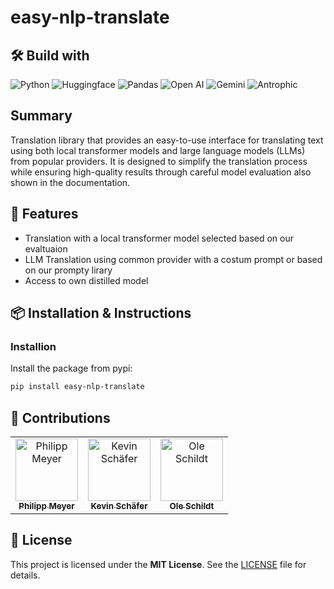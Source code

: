 # easy-nlp-translate

## 🛠️ Build with

![Python](https://img.shields.io/badge/python-3670A0?style=for-the-badge&logo=python&logoColor=ffdd54)
![Huggingface](https://img.shields.io/badge/🤗%20Hugging%20Face-Model-blue?style=for-the-badge)
![Pandas](https://img.shields.io/badge/pandas-%23150458.svg?style=for-the-badge&logo=pandas&logoColor=white)
![Open AI](https://img.shields.io/badge/-OpenAI-93f6ef?style=for-the-badge&logo=openai&logoColor=white)
![Gemini](https://img.shields.io/badge/Google-Gemini-blue?style=for-the-badge&logo=google&logoColor=white)
![Antrophic](https://img.shields.io/badge/Claude%20Sonnet-blueviolet?style=for-the-badge)

## Summary

Translation library that provides an easy-to-use interface for translating text using both local transformer models and large language models (LLMs) from popular providers. It is designed to simplify the translation process while ensuring high-quality results through careful model evaluation also shown in the documentation.

## 🚀 Features

- Translation with a local transformer model selected based on our evaltuaion
- LLM Translation using common provider with a costum prompt or based on our prompty lirary
- Access to own distilled model

## 📦 Installation & Instructions

### Installion

Install the package from pypi:

```bash
pip install easy-nlp-translate
```

## 👥 Contributions

<table border="0">
  <tbody>
    <tr>
      <td align="center" valign="top" width="33.33%"><a href="https://github.com/philipp-mey"><img src="https://avatars.githubusercontent.com/u/59752830?v=4" width="100px;" alt="Philipp Meyer"/><br /><sub><b>Philipp Meyer</b></sub></a></td>
      <td align="center" valign="top" width="33.33%"><a href="https://github.com/kevs22"><img src="https://avatars.githubusercontent.com/u/113542278?v=4" width="100px;" alt="Kevin Schäfer"/><br /><sub><b>Kevin Schäfer</b></sub></a></td>
      <td align="center" valign="top" width="33.33%"><a href="https://github.com/olefSch"><img src="https://avatars.githubusercontent.com/u/117641051?v=4" width="100px;" alt="Ole Schildt"/><br /><sub><b>Ole Schildt</b></sub></a></td>
    </tr>

  </tbody>
</table>

## 🧾 License

This project is licensed under the **MIT License**. See the [LICENSE](./LICENSE) file for details.
